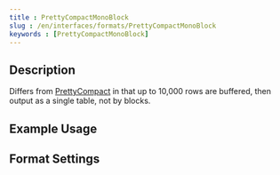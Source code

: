 ```yaml
---
title : PrettyCompactMonoBlock
slug : /en/interfaces/formats/PrettyCompactMonoBlock
keywords : [PrettyCompactMonoBlock]
---
```


## Description

Differs from [PrettyCompact](#prettycompact) in that up to 10,000 rows are buffered, then output as a single table, not by blocks.

## Example Usage

## Format Settings